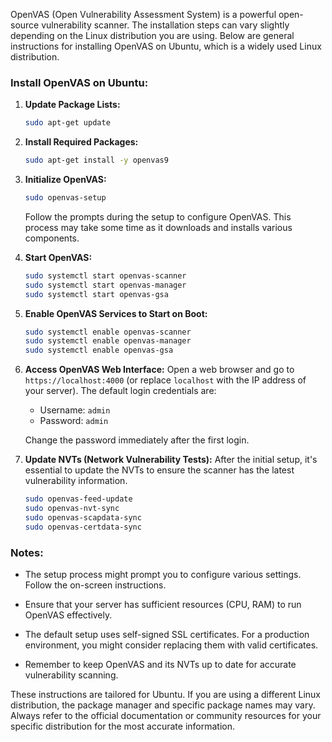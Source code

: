 OpenVAS (Open Vulnerability Assessment System) is a powerful open-source vulnerability scanner. The installation steps can vary slightly depending on the Linux distribution you are using. Below are general instructions for installing OpenVAS on Ubuntu, which is a widely used Linux distribution.

### Install OpenVAS on Ubuntu:

1. **Update Package Lists:**
   ```bash
   sudo apt-get update
   ```

2. **Install Required Packages:**
   ```bash
   sudo apt-get install -y openvas9
   ```

3. **Initialize OpenVAS:**
   ```bash
   sudo openvas-setup
   ```

   Follow the prompts during the setup to configure OpenVAS. This process may take some time as it downloads and installs various components.

4. **Start OpenVAS:**
   ```bash
   sudo systemctl start openvas-scanner
   sudo systemctl start openvas-manager
   sudo systemctl start openvas-gsa
   ```

5. **Enable OpenVAS Services to Start on Boot:**
   ```bash
   sudo systemctl enable openvas-scanner
   sudo systemctl enable openvas-manager
   sudo systemctl enable openvas-gsa
   ```

6. **Access OpenVAS Web Interface:**
   Open a web browser and go to `https://localhost:4000` (or replace `localhost` with the IP address of your server). The default login credentials are:
   - Username: `admin`
   - Password: `admin`

   Change the password immediately after the first login.

7. **Update NVTs (Network Vulnerability Tests):**
   After the initial setup, it's essential to update the NVTs to ensure the scanner has the latest vulnerability information.
   ```bash
   sudo openvas-feed-update
   sudo openvas-nvt-sync
   sudo openvas-scapdata-sync
   sudo openvas-certdata-sync
   ```

### Notes:

- The setup process might prompt you to configure various settings. Follow the on-screen instructions.

- Ensure that your server has sufficient resources (CPU, RAM) to run OpenVAS effectively.

- The default setup uses self-signed SSL certificates. For a production environment, you might consider replacing them with valid certificates.

- Remember to keep OpenVAS and its NVTs up to date for accurate vulnerability scanning.

These instructions are tailored for Ubuntu. If you are using a different Linux distribution, the package manager and specific package names may vary. Always refer to the official documentation or community resources for your specific distribution for the most accurate information.
